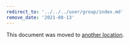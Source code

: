 ```yaml
---
redirect_to: '../../../user/group/index.md'
remove_date: '2021-08-13'
---
```


This document was moved to [another location](../../../user/group/index.md).

<!-- This redirect file can be deleted after <2021-08-13>. -->
<!-- Before deletion, see: https://docs.gitlab.com/ee/development/documentation/#move-or-rename-a-page -->
